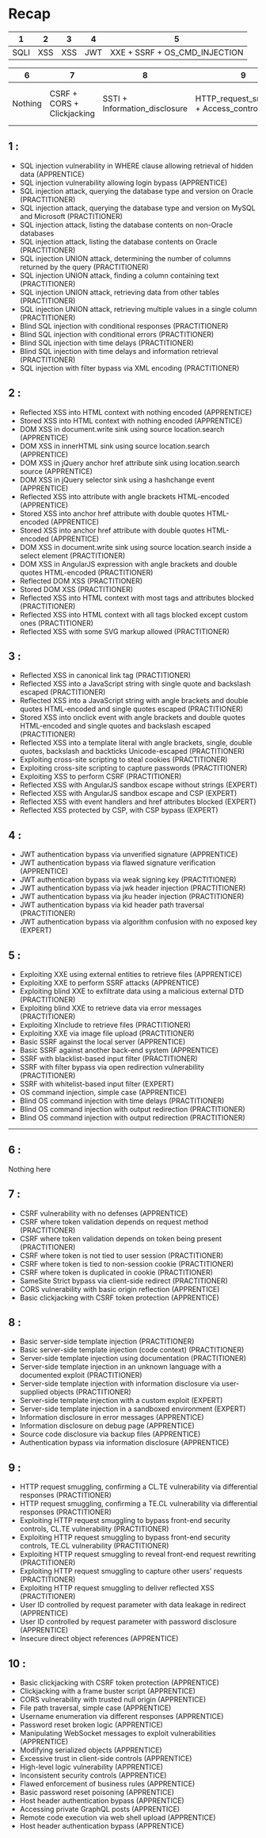 # Recap

| 1 | 2 | 3 | 4 |   5     |
|-------|-------|----------|-------|----------------|
| SQLI  | XSS   |  XSS     | JWT   |XXE + SSRF + OS_CMD_INJECTION|

| 6 | 7 | 8 | 9 |   10     |
|-------|-------|----------|-------|----------------|
|  Nothing | CSRF + CORS + Clickjacking  |   SSTI + Information_disclosure    | HTTP_request_smuggling + Access_control   |  Finish all the resting Apprentice labs |


## 1 : 


* SQL injection vulnerability in WHERE clause allowing retrieval of hidden data (APPRENTICE)
* SQL injection vulnerability allowing login bypass (APPRENTICE)
* SQL injection attack, querying the database type and version on Oracle (PRACTITIONER)
* SQL injection attack, querying the database type and version on MySQL and Microsoft (PRACTITIONER)
* SQL injection attack, listing the database contents on non-Oracle databases
* SQL injection attack, listing the database contents on Oracle (PRACTITIONER)
* SQL injection UNION attack, determining the number of columns returned by the query (PRACTITIONER)
* SQL injection UNION attack, finding a column containing text (PRACTITIONER)
* SQL injection UNION attack, retrieving data from other tables (PRACTITIONER)
* SQL injection UNION attack, retrieving multiple values in a single column (PRACTITIONER)
* Blind SQL injection with conditional responses (PRACTITIONER)
* Blind SQL injection with conditional errors (PRACTITIONER)
* Blind SQL injection with time delays (PRACTITIONER)
* Blind SQL injection with time delays and information retrieval (PRACTITIONER)
* SQL injection with filter bypass via XML encoding (PRACTITIONER)

## 2 : 

* Reflected XSS into HTML context with nothing encoded (APPRENTICE)
* Stored XSS into HTML context with nothing encoded (APPRENTICE)
* DOM XSS in document.write sink using source location.search (APPRENTICE)
* DOM XSS in innerHTML sink using source location.search (APPRENTICE)
* DOM XSS in jQuery anchor href attribute sink using location.search source (APPRENTICE)
* DOM XSS in jQuery selector sink using a hashchange event (APPRENTICE)
* Reflected XSS into attribute with angle brackets HTML-encoded (APPRENTICE)
* Stored XSS into anchor href attribute with double quotes HTML-encoded (APPRENTICE)
* Stored XSS into anchor href attribute with double quotes HTML-encoded (APPRENTICE)
* DOM XSS in document.write sink using source location.search inside a select element (PRACTITIONER)
* DOM XSS in AngularJS expression with angle brackets and double quotes HTML-encoded (PRACTITIONER)
* Reflected DOM XSS (PRACTITIONER)
* Stored DOM XSS (PRACTITIONER)
* Reflected XSS into HTML context with most tags and attributes blocked (PRACTITIONER)
* Reflected XSS into HTML context with all tags blocked except custom ones (PRACTITIONER)
* Reflected XSS with some SVG markup allowed (PRACTITIONER)

## 3 :

* Reflected XSS in canonical link tag (PRACTITIONER)
* Reflected XSS into a JavaScript string with single quote and backslash escaped (PRACTITIONER)
* Reflected XSS into a JavaScript string with angle brackets and double quotes HTML-encoded and single quotes escaped (PRACTITIONER)
* Stored XSS into onclick event with angle brackets and double quotes HTML-encoded and single quotes and backslash escaped (PRACTITIONER)
* Reflected XSS into a template literal with angle brackets, single, double quotes, backslash and backticks Unicode-escaped (PRACTITIONER)
* Exploiting cross-site scripting to steal cookies (PRACTITIONER)
* Exploiting cross-site scripting to capture passwords (PRACTITIONER)
* Exploiting XSS to perform CSRF (PRACTITIONER)
* Reflected XSS with AngularJS sandbox escape without strings (EXPERT)
* Reflected XSS with AngularJS sandbox escape and CSP (EXPERT)
* Reflected XSS with event handlers and href attributes blocked (EXPERT)
* Reflected XSS protected by CSP, with CSP bypass (EXPERT)

## 4 :

* JWT authentication bypass via unverified signature (APPRENTICE)
* JWT authentication bypass via flawed signature verification (APPRENTICE)
* JWT authentication bypass via weak signing key (PRACTITIONER)
* JWT authentication bypass via jwk header injection (PRACTITIONER)
* JWT authentication bypass via jku header injection (PRACTITIONER)
* JWT authentication bypass via kid header path traversal (PRACTITIONER)
* JWT authentication bypass via algorithm confusion with no exposed key (EXPERT)

## 5 :

* Exploiting XXE using external entities to retrieve files (APPRENTICE)
* Exploiting XXE to perform SSRF attacks (APPRENTICE)
* Exploiting blind XXE to exfiltrate data using a malicious external DTD (PRACTITIONER)
* Exploiting blind XXE to retrieve data via error messages (PRACTITIONER)
* Exploiting XInclude to retrieve files (PRACTITIONER)
* Exploiting XXE via image file upload (PRACTITIONER)
* Basic SSRF against the local server (APPRENTICE)
* Basic SSRF against another back-end system (APPRENTICE)
* SSRF with blacklist-based input filter (PRACTITIONER)
* SSRF with filter bypass via open redirection vulnerability (PRACTITIONER)
* SSRF with whitelist-based input filter (EXPERT)
* OS command injection, simple case (APPRENTICE)
* Blind OS command injection with time delays (PRACTITIONER)
* Blind OS command injection with output redirection (PRACTITIONER)
* Blind OS command injection with output redirection (PRACTITIONER)

---

## 6 : 

Nothing here

## 7 : 

* CSRF vulnerability with no defenses (APPRENTICE)
* CSRF where token validation depends on request method (PRACTITIONER)
* CSRF where token validation depends on token being present (PRACTITIONER)
* CSRF where token is not tied to user session (PRACTITIONER)
* CSRF where token is tied to non-session cookie (PRACTITIONER)
* CSRF where token is duplicated in cookie (PRACTITIONER)
* SameSite Strict bypass via client-side redirect (PRACTITIONER)
* CORS vulnerability with basic origin reflection (APPRENTICE)
* Basic clickjacking with CSRF token protection (APPRENTICE)


## 8 :

* Basic server-side template injection (PRACTITIONER)
* Basic server-side template injection (code context) (PRACTITIONER)
* Server-side template injection using documentation (PRACTITIONER)
* Server-side template injection in an unknown language with a documented exploit (PRACTITIONER)
* Server-side template injection with information disclosure via user-supplied objects (PRACTITIONER)
* Server-side template injection with a custom exploit (EXPERT)
* Server-side template injection in a sandboxed environment (EXPERT)
* Information disclosure in error messages (APPRENTICE)
* Information disclosure on debug page (APPRENTICE)
* Source code disclosure via backup files (APPRENTICE)
* Authentication bypass via information disclosure (APPRENTICE)


## 9 :

* HTTP request smuggling, confirming a CL.TE vulnerability via differential responses (PRACTITIONER)
* HTTP request smuggling, confirming a TE.CL vulnerability via differential responses (PRACTITIONER)
* Exploiting HTTP request smuggling to bypass front-end security controls, CL.TE vulnerability (PRACTITIONER)
* Exploiting HTTP request smuggling to bypass front-end security controls, TE.CL vulnerability (PRACTITIONER)
* Exploiting HTTP request smuggling to reveal front-end request rewriting (PRACTITIONER)
* Exploiting HTTP request smuggling to capture other users' requests (PRACTITIONER)
* Exploiting HTTP request smuggling to deliver reflected XSS (PRACTITIONER)
* User ID controlled by request parameter with data leakage in redirect (APPRENTICE)
* User ID controlled by request parameter with password disclosure (APPRENTICE)
* Insecure direct object references (APPRENTICE)

## 10 :

* Basic clickjacking with CSRF token protection (APPRENTICE)
* Clickjacking with a frame buster script (APPRENTICE)
* CORS vulnerability with trusted null origin (APPRENTICE)
* File path traversal, simple case (APPRENTICE)
* Username enumeration via different responses (APPRENTICE)
* Password reset broken logic (APPRENTICE)
* Manipulating WebSocket messages to exploit vulnerabilities (APPRENTICE)
* Modifying serialized objects (APPRENTICE)
* Excessive trust in client-side controls (APPRENTICE)
* High-level logic vulnerability (APPRENTICE)
* Inconsistent security controls (APPRENTICE)
* Flawed enforcement of business rules (APPRENTICE)
* Basic password reset poisoning (APPRENTICE)
* Host header authentication bypass (APPRENTICE)
* Accessing private GraphQL posts (APPRENTICE)
* Remote code execution via web shell upload (APPRENTICE)
* Host header authentication bypass (APPRENTICE)

